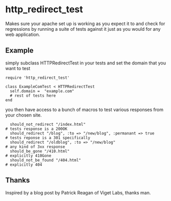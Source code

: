 http\_redirect\_test
==================

Makes sure your apache set up is working as you expect it to and check for regressions by running a suite of tests against it just as you would for any web application.

Example
-------

simply subclass HTTPRedirectTest in your tests and set the domain that you want to test

    require 'http_redirect_test'
    
    class ExampleComTest < HTTPRedirectTest
      self.domain =  "example.com"
      # rest of tests here
    end

you then have access to a bunch of macros to test various responses from your chosen site.

      should_not_redirect "/index.html"                                   # tests response is a 200OK
      should_redirect "/blog", :to => "/new/blog", :permanant => true     # tests reponse is a 301 specifically
      should_redirect "/oldblog", :to => "/new/blog"                      # any kind of 3xx response
      should_be_gone "/410.html"                                          # explicitly 410Gone
      should_not_be_found "/404.html"                                     # explicitly 404


Thanks
------

Inspired by a blog post by Patrick Reagan of Viget Labs, thanks man.
